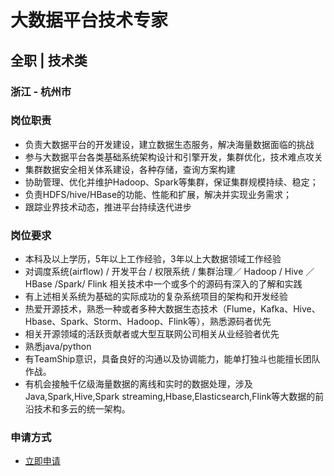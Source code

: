 
# 大数据平台技术专家
## 全职  |  技术类
### 浙江 - 杭州市

### 岗位职责
- 负责大数据平台的开发建设，建立数据生态服务，解决海量数据面临的挑战
- 参与大数据平台各类基础系统架构设计和引擎开发，集群优化，技术难点攻关
- 集群数据安全相关体系建设，各种存储，查询方案构建
- 协助管理、优化并维护Hadoop、Spark等集群，保证集群规模持续、稳定；
- 负责HDFS/hive/HBase的功能、性能和扩展，解决并实现业务需求；
- 跟踪业界技术动态，推进平台持续迭代进步
### 岗位要求
- 本科及以上学历，5年以上工作经验，3年以上大数据领域工作经验
- 对调度系统(airflow) / 开发平台 / 权限系统 / 集群治理／ Hadoop / Hive ／HBase /Spark/ Flink 相关技术中一个或多个的源码有深入的了解和实践
- 有上述相关系统为基础的实际成功的复杂系统项目的架构和开发经验
- 热爱开源技术，熟悉一种或者多种大数据生态技术（Flume，Kafka、Hive、Hbase、Spark、Storm、Hadoop、Flink等），熟悉源码者优先
- 相关开源领域的活跃贡献者或大型互联网公司相关从业经验者优先
- 熟悉java/python
- 有TeamShip意识，具备良好的沟通以及协调能力，能单打独斗也能擅长团队作战。
- 有机会接触千亿级海量数据的离线和实时的数据处理，涉及Java,Spark,Hive,Spark streaming,Hbase,Elasticsearch,Flink等大数据的前沿技术和多云的统一架构。
### 申请方式
- <a href="mailto:hr@tuya.com?subject=求职简历-大数据平台技术专家-来自GitHub">立即申请</a>